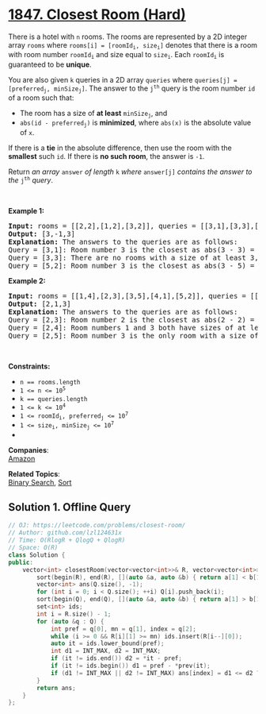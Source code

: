 # [1847. Closest Room (Hard)](https://leetcode.com/problems/closest-room/)

<p>There is a hotel with <code>n</code> rooms. The rooms are represented by a 2D integer array <code>rooms</code> where <code>rooms[i] = [roomId<sub>i</sub>, size<sub>i</sub>]</code> denotes that there is a room with room number <code>roomId<sub>i</sub></code> and size equal to <code>size<sub>i</sub></code>. Each <code>roomId<sub>i</sub></code> is guaranteed to be <strong>unique</strong>.</p>

<p>You are also given <code>k</code> queries in a 2D array <code>queries</code> where <code>queries[j] = [preferred<sub>j</sub>, minSize<sub>j</sub>]</code>. The answer to the <code>j<sup>th</sup></code> query is the room number <code>id</code> of a room such that:</p>

<ul>
	<li>The room has a size of <strong>at least</strong> <code>minSize<sub>j</sub></code>, and</li>
	<li><code>abs(id - preferred<sub>j</sub>)</code> is <strong>minimized</strong>, where <code>abs(x)</code> is the absolute value of <code>x</code>.</li>
</ul>

<p>If there is a <strong>tie</strong> in the absolute difference, then use the room with the <strong>smallest</strong> such <code>id</code>. If there is <strong>no such room</strong>, the answer is <code>-1</code>.</p>

<p>Return <em>an array </em><code>answer</code><em> of length </em><code>k</code><em> where </em><code>answer[j]</code><em> contains the answer to the </em><code>j<sup>th</sup></code><em> query</em>.</p>

<p>&nbsp;</p>
<p><strong>Example 1:</strong></p>

<pre><strong>Input:</strong> rooms = [[2,2],[1,2],[3,2]], queries = [[3,1],[3,3],[5,2]]
<strong>Output:</strong> [3,-1,3]
<strong>Explanation: </strong>The answers to the queries are as follows:
Query = [3,1]: Room number 3 is the closest as abs(3 - 3) = 0, and its size of 2 is at least 1. The answer is 3.
Query = [3,3]: There are no rooms with a size of at least 3, so the answer is -1.
Query = [5,2]: Room number 3 is the closest as abs(3 - 5) = 2, and its size of 2 is at least 2. The answer is 3.</pre>

<p><strong>Example 2:</strong></p>

<pre><strong>Input:</strong> rooms = [[1,4],[2,3],[3,5],[4,1],[5,2]], queries = [[2,3],[2,4],[2,5]]
<strong>Output:</strong> [2,1,3]
<strong>Explanation: </strong>The answers to the queries are as follows:
Query = [2,3]: Room number 2 is the closest as abs(2 - 2) = 0, and its size of 3 is at least 3. The answer is 2.
Query = [2,4]: Room numbers 1 and 3 both have sizes of at least 4. The answer is 1 since it is smaller.
Query = [2,5]: Room number 3 is the only room with a size of at least 5. The answer is 3.</pre>

<p>&nbsp;</p>
<p><strong>Constraints:</strong></p>

<ul>
	<li><code>n == rooms.length</code></li>
	<li><code>1 &lt;= n &lt;= 10<sup>5</sup></code></li>
	<li><code>k == queries.length</code></li>
	<li><code>1 &lt;= k &lt;= 10<sup>4</sup></code></li>
	<li><code>1 &lt;= roomId<sub>i</sub>, preferred<sub>j</sub> &lt;= 10<sup>7</sup></code></li>
	<li><code>1 &lt;= size<sub>i</sub>, minSize<sub>j</sub> &lt;= 10<sup>7</sup></code></li>
	<li>&nbsp;</li>
</ul>


**Companies**:  
[Amazon](https://leetcode.com/company/amazon)

**Related Topics**:  
[Binary Search](https://leetcode.com/tag/binary-search/), [Sort](https://leetcode.com/tag/sort/)

## Solution 1. Offline Query

```cpp
// OJ: https://leetcode.com/problems/closest-room/
// Author: github.com/lzl124631x
// Time: O(RlogR + QlogQ + QlogR)
// Space: O(R)
class Solution {
public:
    vector<int> closestRoom(vector<vector<int>>& R, vector<vector<int>>& Q) {
        sort(begin(R), end(R), [](auto &a, auto &b) { return a[1] < b[1]; });
        vector<int> ans(Q.size(), -1);
        for (int i = 0; i < Q.size(); ++i) Q[i].push_back(i);
        sort(begin(Q), end(Q), [](auto &a, auto &b) { return a[1] > b[1]; });
        set<int> ids;
        int i = R.size() - 1;
        for (auto &q : Q) {
            int pref = q[0], mn = q[1], index = q[2];
            while (i >= 0 && R[i][1] >= mn) ids.insert(R[i--][0]);
            auto it = ids.lower_bound(pref);
            int d1 = INT_MAX, d2 = INT_MAX;
            if (it != ids.end()) d2 = *it - pref;
            if (it != ids.begin()) d1 = pref - *prev(it);
            if (d1 != INT_MAX || d2 != INT_MAX) ans[index] = d1 <= d2 ? *prev(it) : *it;
        }
        return ans;
    }
};
```